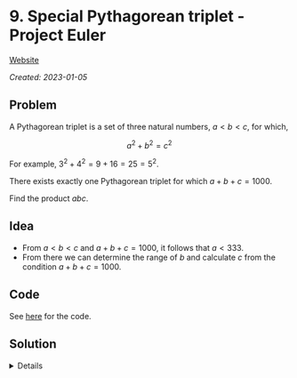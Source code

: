# 9. Special Pythagorean triplet - Project Euler

[Website](https://projecteuler.net/problem=9)

_Created: 2023-01-05_

## Problem
A Pythagorean triplet is a set of three natural numbers, $a < b < c$, for which,

$$a^2 + b^2 = c^2$$

For example, $3^2 + 4^2 = 9 + 16 = 25 = 5^2$.

There exists exactly one Pythagorean triplet for which $a + b + c = 1000$.

Find the product $abc$.


## Idea
- From $a < b < c$ and $a + b + c = 1000$, it follows that $a < 333$.
- From there we can determine the range of $b$ and calculate $c$ from the condition $a + b + c = 1000$.

## Code
See [here](https://github.com/slow-connect/project-euler/blob/main/9.%20Special%20Pythagorean%20Triplet/main.py) for the code.

## Solution
<details>
31875000
</details>
